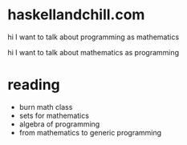 # haskellandchill.com

hi I want to talk about programming as mathematics

hi I want to talk about mathematics as programming


# reading

* burn math class
* sets for mathematics
* algebra of programming
* from mathematics to generic programming
